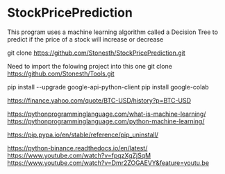 # StockPricePrediction
This program uses a machine learning algorithm called a Decision Tree to predict if the price
of a stock will increase or decrease

git clone https://github.com/Stonesth/StockPricePrediction.git

Need to import the folowing project into this one 
git clone https://github.com/Stonesth/Tools.git


pip install --upgrade google-api-python-client
pip install google-colab


https://finance.yahoo.com/quote/BTC-USD/history?p=BTC-USD

https://pythonprogramminglanguage.com/what-is-machine-learning/
https://pythonprogramminglanguage.com/python-machine-learning/

https://pip.pypa.io/en/stable/reference/pip_uninstall/

https://python-binance.readthedocs.io/en/latest/
https://www.youtube.com/watch?v=fpqzXgZjSqM
https://www.youtube.com/watch?v=Dmr2ZOGAEVY&feature=youtu.be
